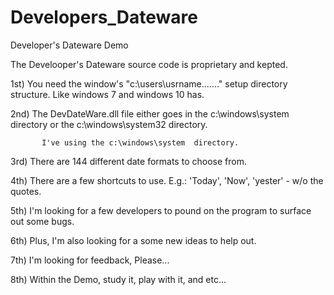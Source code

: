 # Developers_Dateware
Developer's Dateware Demo

The Develooper's Dateware source code is proprietary and kepted. 


1st) You need the window's "c:\users\usrname\......." setup directory structure. Like windows 7 and windows 10 has. 

2nd) The DevDateWare.dll file either goes in the c:\windows\system directory or the c:\windows\system32 directory.  

           I've using the c:\windows\system  directory. 
           
3rd) There are 144 different date formats to choose from.

4th) There are a few shortcuts to use. E.g.: 'Today', 'Now', 'yester' - w/o the quotes.

5th) I'm looking for a few developers to pound on the program to surface out some bugs.

6th) Plus, I'm also looking for a some new ideas to help out.

7th) I'm looking for feedback, Please...

8th) Within the Demo, study it, play with it, and etc...

